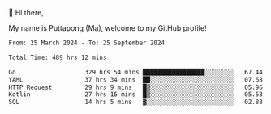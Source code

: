 👋 Hi there,

My name is Puttapong (Ma), welcome to my GitHub profile!

<!--START_SECTION:waka-->

```txt
From: 25 March 2024 - To: 25 September 2024

Total Time: 489 hrs 12 mins

Go                   329 hrs 54 mins █████████████████░░░░░░░░   67.44 %
YAML                 37 hrs 34 mins  ██░░░░░░░░░░░░░░░░░░░░░░░   07.68 %
HTTP Request         29 hrs 9 mins   █▒░░░░░░░░░░░░░░░░░░░░░░░   05.96 %
Kotlin               27 hrs 16 mins  █▒░░░░░░░░░░░░░░░░░░░░░░░   05.58 %
SQL                  14 hrs 5 mins   ▓░░░░░░░░░░░░░░░░░░░░░░░░   02.88 %
```

<!--END_SECTION:waka-->
